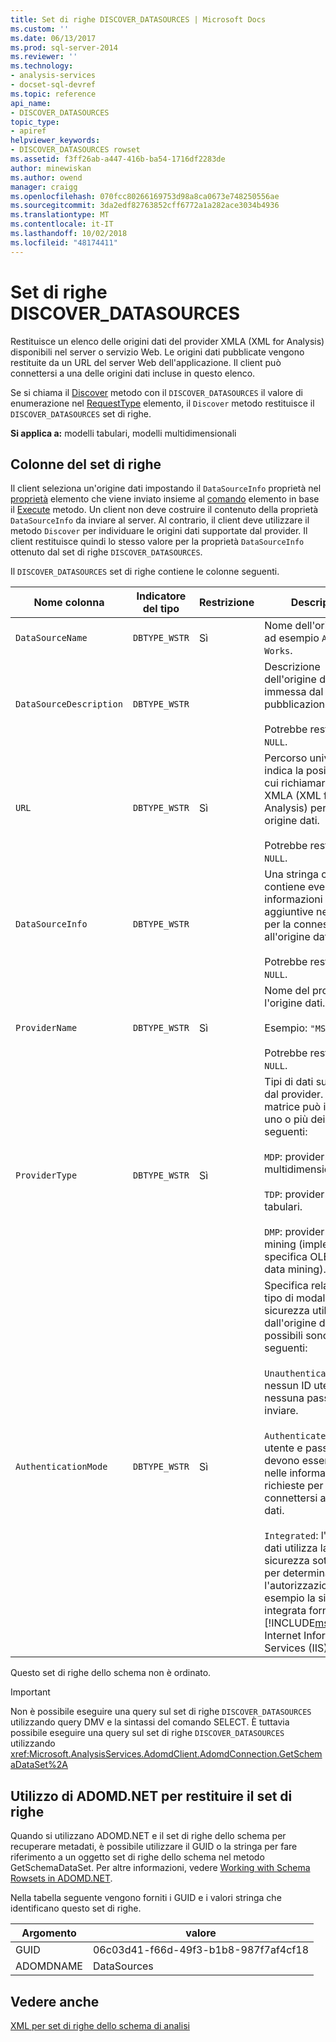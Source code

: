 ```yaml
---
title: Set di righe DISCOVER_DATASOURCES | Microsoft Docs
ms.custom: ''
ms.date: 06/13/2017
ms.prod: sql-server-2014
ms.reviewer: ''
ms.technology:
- analysis-services
- docset-sql-devref
ms.topic: reference
api_name:
- DISCOVER_DATASOURCES
topic_type:
- apiref
helpviewer_keywords:
- DISCOVER_DATASOURCES rowset
ms.assetid: f3ff26ab-a447-416b-ba54-1716df2283de
author: minewiskan
ms.author: owend
manager: craigg
ms.openlocfilehash: 070fcc80266169753d98a8ca0673e748250556ae
ms.sourcegitcommit: 3da2edf82763852cff6772a1a282ace3034b4936
ms.translationtype: MT
ms.contentlocale: it-IT
ms.lasthandoff: 10/02/2018
ms.locfileid: "48174411"
---
```

# <a name="discoverdatasources-rowset"></a>Set di righe DISCOVER_DATASOURCES
  Restituisce un elenco delle origini dati del provider XMLA (XML for Analysis) disponibili nel server o servizio Web. Le origini dati pubblicate vengono restituite da un URL del server Web dell'applicazione. Il client può connettersi a una delle origini dati incluse in questo elenco.  
  
 Se si chiama il [Discover](../../xmla/xml-elements-methods-discover.md) metodo con il `DISCOVER_DATASOURCES` il valore di enumerazione nel [RequestType](../../xmla/xml-elements-properties/type-element-xmla.md) elemento, il `Discover` metodo restituisce il `DISCOVER_DATASOURCES` set di righe.  
  
 **Si applica a:** modelli tabulari, modelli multidimensionali  
  
## <a name="rowset-columns"></a>Colonne del set di righe  
 Il client seleziona un'origine dati impostando il `DataSourceInfo` proprietà nel [proprietà](../../xmla/xml-elements-properties/properties-element-xmla.md) elemento che viene inviato insieme al [comando](../../xmla/xml-elements-properties/command-element-xmla.md) elemento in base il [Execute](../../xmla/xml-elements-methods-execute.md) metodo. Un client non deve costruire il contenuto della proprietà `DataSourceInfo` da inviare al server. Al contrario, il client deve utilizzare il metodo `Discover` per individuare le origini dati supportate dal provider. Il client restituisce quindi lo stesso valore per la proprietà `DataSourceInfo` ottenuto dal set di righe `DISCOVER_DATASOURCES`.  
  
 Il `DISCOVER_DATASOURCES` set di righe contiene le colonne seguenti.  
  
|Nome colonna|Indicatore del tipo|Restrizione|Description|  
|-----------------|--------------------|-----------------|-----------------|  
|`DataSourceName`|`DBTYPE_WSTR`|Sì|Nome dell'origine dati, ad esempio `Adventure Works`.|  
|`DataSourceDescription`|`DBTYPE_WSTR`||Descrizione dell'origine dei dati immessa dal server di pubblicazione.<br /><br /> Potrebbe restituire `NULL`.|  
|`URL`|`DBTYPE_WSTR`|Sì|Percorso univoco che indica la posizione da cui richiamare i metodi XMLA (XML for Analysis) per tale origine dati.<br /><br /> Potrebbe restituire `NULL`.|  
|`DataSourceInfo`|`DBTYPE_WSTR`||Una stringa che contiene eventuali informazioni aggiuntive necessarie per la connessione all'origine dati.<br /><br /> Potrebbe restituire `NULL`.|  
|`ProviderName`|`DBTYPE_WSTR`|Sì|Nome del provider per l'origine dati.<br /><br /> Esempio: `"MSOLAP"`<br /><br /> Potrebbe restituire `NULL`.|  
|`ProviderType`|`DBTYPE_WSTR`|Sì|Tipi di dati supportati dal provider. Questa matrice può includere uno o più dei tipi seguenti:<br /><br /> `MDP`: provider di dati multidimensionali.<br /><br /> `TDP`: provider di dati tabulari.<br /><br /> `DMP`: provider di data mining (implementa la specifica OLE DB per il data mining).|  
|`AuthenticationMode`|`DBTYPE_WSTR`|Sì|Specifica relativa al tipo di modalità di sicurezza utilizzata dall'origine dati. I valori possibili sono i seguenti:<br /><br /> `Unauthenticated`: nessun ID utente o nessuna password da inviare.<br /><br /> `Authenticated`: ID utente e password devono essere inclusi nelle informazioni richieste per connettersi all'origine dati.<br /><br /> `Integrated`: l'origine dati utilizza la sicurezza sottostante per determinare l'autorizzazione, ad esempio la sicurezza integrata fornita da [!INCLUDE[msCoName](../../../includes/msconame-md.md)] Internet Information Services (IIS).|  
  
 Questo set di righe dello schema non è ordinato.  
  
> [!IMPORTANT]  
>  Non è possibile eseguire una query sul set di righe `DISCOVER_DATASOURCES` utilizzando query DMV e la sintassi del comando SELECT. È tuttavia possibile eseguire una query sul set di righe `DISCOVER_DATASOURCES` utilizzando <xref:Microsoft.AnalysisServices.AdomdClient.AdomdConnection.GetSchemaDataSet%2A>  
  
## <a name="using-adomdnet-to-return-the-rowset"></a>Utilizzo di ADOMD.NET per restituire il set di righe  
 Quando si utilizzano ADOMD.NET e il set di righe dello schema per recuperare metadati, è possibile utilizzare il GUID o la stringa per fare riferimento a un oggetto set di righe dello schema nel metodo GetSchemaDataSet. Per altre informazioni, vedere [Working with Schema Rowsets in ADOMD.NET](../../../relational-databases/native-client-ole-db-rowsets/rowsets.md).  
  
 Nella tabella seguente vengono forniti i GUID e i valori stringa che identificano questo set di righe.  
  
|Argomento|valore|  
|--------------|-----------|  
|GUID|06c03d41-f66d-49f3-b1b8-987f7af4cf18|  
|ADOMDNAME|DataSources|  
  
## <a name="see-also"></a>Vedere anche  
 [XML per set di righe dello schema di analisi](xml-for-analysis-schema-rowsets.md)  
  
  
